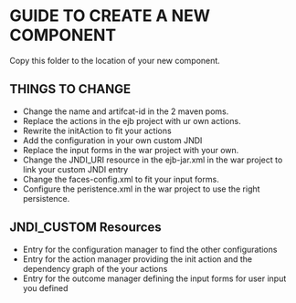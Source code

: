 # GUIDE TO CREATE A NEW COMPONENT
Copy this folder to the location of your new component.
## THINGS TO CHANGE 
* Change the name and artifcat-id in the 2 maven poms.
* Replace the actions in the ejb project with ur own actions.
* Rewrite the initAction to fit your actions
* Add the configuration in your own custom JNDI
* Replace the input forms in the war project with your own.
* Change the JNDI_URI resource in the ejb-jar.xml in the war project to link your custom JNDI entry
* Change the faces-config.xml to fit your input forms.
* Configure the peristence.xml in the war project to use the right persistence.

## JNDI_CUSTOM Resources
* Entry for the configuration manager to find the other configurations
* Entry for the action manager providing the init action and the dependency graph of the your actions
* Entry for the outcome manager defining the input forms for user input you defined
